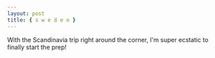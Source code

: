 ```yaml
---
layout: post
title: { s w e d e n }
---
```


With the Scandinavia trip right around the corner, I'm super ecstatic to finally start the prep! 
